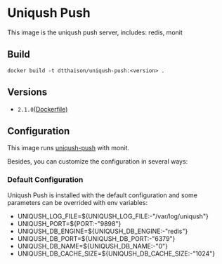 Uniqush Push
==============

This image is the uniqush push server, includes: redis, monit

## Build

```
docker build -t dtthaison/uniqush-push:<version> .
```

## Versions

- `2.1.0`[(Dockerfile)](https://github.com/dtthaison/uniqush-push/blob/2.1.0/Dockerfile)

## Configuration

This image runs [uniqush-push][uniqush-push] with monit.

Besides, you can customize the configuration in several ways:

### Default Configuration

Uniqush Push is installed with the default configuration and some parameters can be overrided with env variables:

- UNIQUSH_LOG_FILE=${UNIQUSH_LOG_FILE:-"/var/log/uniqush"}
- UNIQUSH_PORT=${PORT:-"9898"}
- UNIQUSH_DB_ENGINE=${UNIQUSH_DB_ENGINE:-"redis"}
- UNIQUSH_DB_PORT=${UNIQUSH_DB_PORT:-"6379"}
- UNIQUSH_DB_NAME=${UNIQUSH_DB_NAME:-"0"}
- UNIQUSH_DB_CACHE_SIZE=${UNIQUSH_DB_CACHE_SIZE:-"1024"}

[uniqush-push]: https://uniqush.org/
